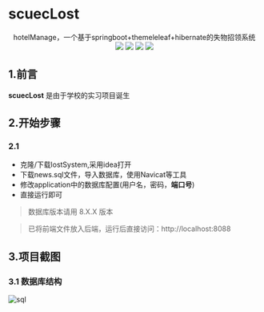 # scuecLost

<p align="center">
   hotelManage，一个基于springboot+themeleleaf+hibernate的失物招领系统
  	<br>
    <img src="https://img.shields.io/badge/jdk-1.8+-brightgreen.svg" ></img>
    <img src="https://img.shields.io/badge/springboot-2.3.1-brightgreen.svg" ></img>
    <img src="https://img.shields.io/badge/hibernate-3.3.2-brightgreen.svg" ></img>
    <img src="https://img.shields.io/badge/swagger-2.9.2-brightgreen.svg" ></img>
</p>

## 1.前言

**scuecLost** 是由于学校的实习项目诞生

## 2.开始步骤


### 2.1

- 克隆/下载lostSystem,采用idea打开
- 下载news.sql文件，导入数据库，使用Navicat等工具
- 修改application中的数据库配置(用户名，密码，**端口号**)
- 直接运行即可

> 数据库版本请用  8.X.X 版本

> 已将前端文件放入后端，运行后直接访问：http://localhost:8088

##  3.项目截图

### 3.1 数据库结构

![sql](https://cdn.jsdelivr.net/gh/looniink/image/newssql.png)
